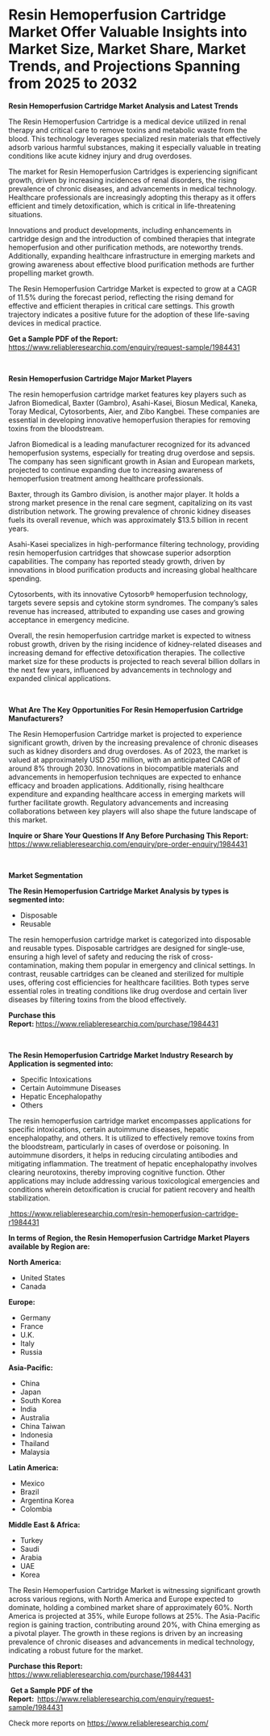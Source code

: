 <p><h1>Resin Hemoperfusion Cartridge Market Offer Valuable Insights into Market Size, Market Share, Market Trends, and Projections Spanning from 2025 to 2032</h1></p><p><strong>Resin Hemoperfusion Cartridge Market Analysis and Latest Trends</strong></p>
<p><p>The Resin Hemoperfusion Cartridge is a medical device utilized in renal therapy and critical care to remove toxins and metabolic waste from the blood. This technology leverages specialized resin materials that effectively adsorb various harmful substances, making it especially valuable in treating conditions like acute kidney injury and drug overdoses. </p><p>The market for Resin Hemoperfusion Cartridges is experiencing significant growth, driven by increasing incidences of renal disorders, the rising prevalence of chronic diseases, and advancements in medical technology. Healthcare professionals are increasingly adopting this therapy as it offers efficient and timely detoxification, which is critical in life-threatening situations. </p><p>Innovations and product developments, including enhancements in cartridge design and the introduction of combined therapies that integrate hemoperfusion and other purification methods, are noteworthy trends. Additionally, expanding healthcare infrastructure in emerging markets and growing awareness about effective blood purification methods are further propelling market growth. </p><p>The Resin Hemoperfusion Cartridge Market is expected to grow at a CAGR of 11.5% during the forecast period, reflecting the rising demand for effective and efficient therapies in critical care settings. This growth trajectory indicates a positive future for the adoption of these life-saving devices in medical practice.</p></p>
<p><strong>Get a Sample PDF of the Report:&nbsp;</strong> <a href="https://www.reliableresearchiq.com/enquiry/request-sample/1984431?utm_campaign=2797&utm_medium=2&utm_source=Github&utm_content=ia&utm_term=05032025&utm_id=resin-hemoperfusion-cartridge">https://www.reliableresearchiq.com/enquiry/request-sample/1984431</a></p>
<p>&nbsp;</p>
<p><strong>Resin Hemoperfusion Cartridge Major Market Players</strong></p>
<p><p>The resin hemoperfusion cartridge market features key players such as Jafron Biomedical, Baxter (Gambro), Asahi-Kasei, Biosun Medical, Kaneka, Toray Medical, Cytosorbents, Aier, and Zibo Kangbei. These companies are essential in developing innovative hemoperfusion therapies for removing toxins from the bloodstream.</p><p>Jafron Biomedical is a leading manufacturer recognized for its advanced hemoperfusion systems, especially for treating drug overdose and sepsis. The company has seen significant growth in Asian and European markets, projected to continue expanding due to increasing awareness of hemoperfusion treatment among healthcare professionals. </p><p>Baxter, through its Gambro division, is another major player. It holds a strong market presence in the renal care segment, capitalizing on its vast distribution network. The growing prevalence of chronic kidney diseases fuels its overall revenue, which was approximately $13.5 billion in recent years. </p><p>Asahi-Kasei specializes in high-performance filtering technology, providing resin hemoperfusion cartridges that showcase superior adsorption capabilities. The company has reported steady growth, driven by innovations in blood purification products and increasing global healthcare spending.</p><p>Cytosorbents, with its innovative Cytosorb® hemoperfusion technology, targets severe sepsis and cytokine storm syndromes. The company’s sales revenue has increased, attributed to expanding use cases and growing acceptance in emergency medicine.</p><p>Overall, the resin hemoperfusion cartridge market is expected to witness robust growth, driven by the rising incidence of kidney-related diseases and increasing demand for effective detoxification therapies. The collective market size for these products is projected to reach several billion dollars in the next few years, influenced by advancements in technology and expanded clinical applications.</p></p>
<p>&nbsp;</p>
<p><strong>What Are The Key Opportunities For Resin Hemoperfusion Cartridge Manufacturers?</strong></p>
<p><p>The Resin Hemoperfusion Cartridge market is projected to experience significant growth, driven by the increasing prevalence of chronic diseases such as kidney disorders and drug overdoses. As of 2023, the market is valued at approximately USD 250 million, with an anticipated CAGR of around 8% through 2030. Innovations in biocompatible materials and advancements in hemoperfusion techniques are expected to enhance efficacy and broaden applications. Additionally, rising healthcare expenditure and expanding healthcare access in emerging markets will further facilitate growth. Regulatory advancements and increasing collaborations between key players will also shape the future landscape of this market.</p></p>
<p><strong>Inquire or Share Your Questions If Any Before Purchasing This Report:</strong> <a href="https://www.reliableresearchiq.com/enquiry/pre-order-enquiry/1984431?utm_campaign=2797&utm_medium=2&utm_source=Github&utm_content=ia&utm_term=05032025&utm_id=resin-hemoperfusion-cartridge">https://www.reliableresearchiq.com/enquiry/pre-order-enquiry/1984431</a></p>
<p>&nbsp;</p>
<p><strong>Market Segmentation</strong></p>
<p><strong>The Resin Hemoperfusion Cartridge Market Analysis by types is segmented into:</strong></p>
<p><ul><li>Disposable</li><li>Reusable</li></ul></p>
<p><p>The resin hemoperfusion cartridge market is categorized into disposable and reusable types. Disposable cartridges are designed for single-use, ensuring a high level of safety and reducing the risk of cross-contamination, making them popular in emergency and clinical settings. In contrast, reusable cartridges can be cleaned and sterilized for multiple uses, offering cost efficiencies for healthcare facilities. Both types serve essential roles in treating conditions like drug overdose and certain liver diseases by filtering toxins from the blood effectively.</p></p>
<p><strong>Purchase this Report:&nbsp;</strong><a href="https://www.reliableresearchiq.com/purchase/1984431?utm_campaign=2797&utm_medium=2&utm_source=Github&utm_content=ia&utm_term=05032025&utm_id=resin-hemoperfusion-cartridge">https://www.reliableresearchiq.com/purchase/1984431</a></p>
<p>&nbsp;</p>
<p><strong>The Resin Hemoperfusion Cartridge Market Industry Research by Application is segmented into:</strong></p>
<p><ul><li>Specific Intoxications</li><li>Certain Autoimmune Diseases</li><li>Hepatic Encephalopathy</li><li>Others</li></ul></p>
<p><p>The resin hemoperfusion cartridge market encompasses applications for specific intoxications, certain autoimmune diseases, hepatic encephalopathy, and others. It is utilized to effectively remove toxins from the bloodstream, particularly in cases of overdose or poisoning. In autoimmune disorders, it helps in reducing circulating antibodies and mitigating inflammation. The treatment of hepatic encephalopathy involves clearing neurotoxins, thereby improving cognitive function. Other applications may include addressing various toxicological emergencies and conditions wherein detoxification is crucial for patient recovery and health stabilization.</p></p>
<p><a href="https://www.reliableresearchiq.com/resin-hemoperfusion-cartridge-r1984431?utm_campaign=2797&utm_medium=2&utm_source=Github&utm_content=ia&utm_term=05032025&utm_id=resin-hemoperfusion-cartridge">&nbsp;https://www.reliableresearchiq.com/resin-hemoperfusion-cartridge-r1984431</a></p>
<p><strong>In terms of Region, the Resin Hemoperfusion Cartridge Market Players available by Region are:</strong></p>
<p>
    <p> <strong> North America: </strong>
        <ul>
            <li>United States</li>
            <li>Canada</li>
        </ul>
        </p> 
    <p> <strong> Europe: </strong>
        <ul>
            <li>Germany</li>
            <li>France</li>
            <li>U.K.</li>
            <li>Italy</li>
            <li>Russia</li>
        </ul>
        </p> 
    <p> <strong> Asia-Pacific: </strong>
        <ul>
            <li>China</li>
            <li>Japan</li>
            <li>South Korea</li>
            <li>India</li>
            <li>Australia</li>
            <li>China Taiwan</li>
            <li>Indonesia</li>
            <li>Thailand</li>
            <li>Malaysia</li>
        </ul>
        </p> 
    <p> <strong> Latin America: </strong>
        <ul>
            <li>Mexico</li>
            <li>Brazil</li>
            <li>Argentina Korea</li>
            <li>Colombia</li>
        </ul>
        </p> 
    <p> <strong> Middle East & Africa: </strong>
        <ul>
            <li>Turkey</li>
            <li>Saudi</li>
            <li>Arabia</li>
            <li>UAE</li>
            <li>Korea</li>
        </ul>
    </p>
    </p>
<p><p>The Resin Hemoperfusion Cartridge Market is witnessing significant growth across various regions, with North America and Europe expected to dominate, holding a combined market share of approximately 60%. North America is projected at 35%, while Europe follows at 25%. The Asia-Pacific region is gaining traction, contributing around 20%, with China emerging as a pivotal player. The growth in these regions is driven by an increasing prevalence of chronic diseases and advancements in medical technology, indicating a robust future for the market.</p></p>
<p><strong>Purchase this Report: </strong><a href="https://www.reliableresearchiq.com/purchase/1984431?utm_campaign=2797&utm_medium=2&utm_source=Github&utm_content=ia&utm_term=05032025&utm_id=resin-hemoperfusion-cartridge">https://www.reliableresearchiq.com/purchase/1984431</a></p>
<p>&nbsp;<strong>Get a Sample PDF of the Report:&nbsp;&nbsp;</strong><a href="https://www.reliableresearchiq.com/enquiry/request-sample/1984431?utm_campaign=2797&utm_medium=2&utm_source=Github&utm_content=ia&utm_term=05032025&utm_id=resin-hemoperfusion-cartridge">https://www.reliableresearchiq.com/enquiry/request-sample/1984431</a></p>
<p><strong></strong></p>
<p>Check more reports on <a href="https://www.reliableresearchiq.com/?utm_campaign=2797&utm_medium=2&utm_source=Github&utm_content=ia&utm_term=05032025&utm_id=resin-hemoperfusion-cartridge">https://www.reliableresearchiq.com/</a></p>